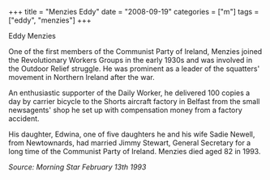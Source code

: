 +++
title = "Menzies Eddy"
date = "2008-09-19"
categories = ["m"]
tags = ["eddy", "menzies"]
+++

Eddy Menzies

One of the first members of the Communist Party of Ireland, Menzies joined the Revolutionary Workers Groups in the early 1930s and was involved in the Outdoor Relief struggle. He was prominent as a leader of the squatters' movement in Northern Ireland after the war.

An enthusiastic supporter of the Daily Worker, he delivered 100 copies a day by carrier bicycle to the Shorts aircraft factory in Belfast from the small newsagents' shop he set up with compensation money from a factory accident.

His daughter, Edwina, one of five daughters he and his wife Sadie Newell, from Newtownards, had married Jimmy Stewart, General Secretary for a long time of the Communist Party of Ireland. Menzies died aged 82 in 1993.

_Source: Morning Star February 13th 1993_
